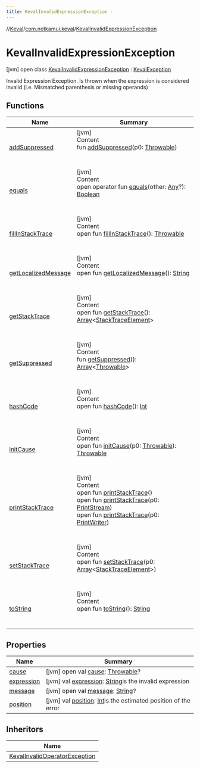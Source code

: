 ```yaml
---
title: KevalInvalidExpressionException -
---
```

//[Keval](../../index.md)/[com.notkamui.keval](../index.md)/[KevalInvalidExpressionException](index.md)

# KevalInvalidExpressionException

[jvm] open class [KevalInvalidExpressionException](index.md) : [KevalException](../-keval-exception/index.md)

Invalid Expression Exception. Is thrown when the expression is considered invalid (i.e. Mismatched parenthesis or
missing operands)

## Functions

|  Name|  Summary| 
|---|---|
| <a name="kotlin/Throwable/addSuppressed/#kotlin.Throwable/PointingToDeclaration/"></a>[addSuppressed](../-keval-d-s-l-exception/index.md#%5Bkotlin%2FThrowable%2FaddSuppressed%2F%23kotlin.Throwable%2FPointingToDeclaration%2F%5D%2FFunctions%2F-408414666)| <a name="kotlin/Throwable/addSuppressed/#kotlin.Throwable/PointingToDeclaration/"></a>[jvm]  <br>Content  <br>fun [addSuppressed](../-keval-d-s-l-exception/index.md#%5Bkotlin%2FThrowable%2FaddSuppressed%2F%23kotlin.Throwable%2FPointingToDeclaration%2F%5D%2FFunctions%2F-408414666)(p0: [Throwable](https://kotlinlang.org/api/latest/jvm/stdlib/kotlin/-throwable/index.html))  <br><br><br>
| <a name="kotlin/Any/equals/#kotlin.Any?/PointingToDeclaration/"></a>[equals](../-keval-d-s-l-exception/index.md#%5Bkotlin%2FAny%2Fequals%2F%23kotlin.Any%3F%2FPointingToDeclaration%2F%5D%2FFunctions%2F-408414666)| <a name="kotlin/Any/equals/#kotlin.Any?/PointingToDeclaration/"></a>[jvm]  <br>Content  <br>open operator fun [equals](../-keval-d-s-l-exception/index.md#%5Bkotlin%2FAny%2Fequals%2F%23kotlin.Any%3F%2FPointingToDeclaration%2F%5D%2FFunctions%2F-408414666)(other: [Any](https://kotlinlang.org/api/latest/jvm/stdlib/kotlin/-any/index.html)?): [Boolean](https://kotlinlang.org/api/latest/jvm/stdlib/kotlin/-boolean/index.html)  <br><br><br>
| <a name="kotlin/Throwable/fillInStackTrace/#/PointingToDeclaration/"></a>[fillInStackTrace](../-keval-d-s-l-exception/index.md#%5Bkotlin%2FThrowable%2FfillInStackTrace%2F%23%2FPointingToDeclaration%2F%5D%2FFunctions%2F-408414666)| <a name="kotlin/Throwable/fillInStackTrace/#/PointingToDeclaration/"></a>[jvm]  <br>Content  <br>open fun [fillInStackTrace](../-keval-d-s-l-exception/index.md#%5Bkotlin%2FThrowable%2FfillInStackTrace%2F%23%2FPointingToDeclaration%2F%5D%2FFunctions%2F-408414666)(): [Throwable](https://kotlinlang.org/api/latest/jvm/stdlib/kotlin/-throwable/index.html)  <br><br><br>
| <a name="kotlin/Throwable/getLocalizedMessage/#/PointingToDeclaration/"></a>[getLocalizedMessage](../-keval-d-s-l-exception/index.md#%5Bkotlin%2FThrowable%2FgetLocalizedMessage%2F%23%2FPointingToDeclaration%2F%5D%2FFunctions%2F-408414666)| <a name="kotlin/Throwable/getLocalizedMessage/#/PointingToDeclaration/"></a>[jvm]  <br>Content  <br>open fun [getLocalizedMessage](../-keval-d-s-l-exception/index.md#%5Bkotlin%2FThrowable%2FgetLocalizedMessage%2F%23%2FPointingToDeclaration%2F%5D%2FFunctions%2F-408414666)(): [String](https://kotlinlang.org/api/latest/jvm/stdlib/kotlin/-string/index.html)  <br><br><br>
| <a name="kotlin/Throwable/getStackTrace/#/PointingToDeclaration/"></a>[getStackTrace](../-keval-d-s-l-exception/index.md#%5Bkotlin%2FThrowable%2FgetStackTrace%2F%23%2FPointingToDeclaration%2F%5D%2FFunctions%2F-408414666)| <a name="kotlin/Throwable/getStackTrace/#/PointingToDeclaration/"></a>[jvm]  <br>Content  <br>open fun [getStackTrace](../-keval-d-s-l-exception/index.md#%5Bkotlin%2FThrowable%2FgetStackTrace%2F%23%2FPointingToDeclaration%2F%5D%2FFunctions%2F-408414666)(): [Array](https://kotlinlang.org/api/latest/jvm/stdlib/kotlin/-array/index.html)<[StackTraceElement](https://docs.oracle.com/javase/8/docs/api/java/lang/StackTraceElement.html)>  <br><br><br>
| <a name="kotlin/Throwable/getSuppressed/#/PointingToDeclaration/"></a>[getSuppressed](../-keval-d-s-l-exception/index.md#%5Bkotlin%2FThrowable%2FgetSuppressed%2F%23%2FPointingToDeclaration%2F%5D%2FFunctions%2F-408414666)| <a name="kotlin/Throwable/getSuppressed/#/PointingToDeclaration/"></a>[jvm]  <br>Content  <br>fun [getSuppressed](../-keval-d-s-l-exception/index.md#%5Bkotlin%2FThrowable%2FgetSuppressed%2F%23%2FPointingToDeclaration%2F%5D%2FFunctions%2F-408414666)(): [Array](https://kotlinlang.org/api/latest/jvm/stdlib/kotlin/-array/index.html)<[Throwable](https://kotlinlang.org/api/latest/jvm/stdlib/kotlin/-throwable/index.html)>  <br><br><br>
| <a name="kotlin/Any/hashCode/#/PointingToDeclaration/"></a>[hashCode](../-keval-d-s-l-exception/index.md#%5Bkotlin%2FAny%2FhashCode%2F%23%2FPointingToDeclaration%2F%5D%2FFunctions%2F-408414666)| <a name="kotlin/Any/hashCode/#/PointingToDeclaration/"></a>[jvm]  <br>Content  <br>open fun [hashCode](../-keval-d-s-l-exception/index.md#%5Bkotlin%2FAny%2FhashCode%2F%23%2FPointingToDeclaration%2F%5D%2FFunctions%2F-408414666)(): [Int](https://kotlinlang.org/api/latest/jvm/stdlib/kotlin/-int/index.html)  <br><br><br>
| <a name="kotlin/Throwable/initCause/#kotlin.Throwable/PointingToDeclaration/"></a>[initCause](../-keval-d-s-l-exception/index.md#%5Bkotlin%2FThrowable%2FinitCause%2F%23kotlin.Throwable%2FPointingToDeclaration%2F%5D%2FFunctions%2F-408414666)| <a name="kotlin/Throwable/initCause/#kotlin.Throwable/PointingToDeclaration/"></a>[jvm]  <br>Content  <br>open fun [initCause](../-keval-d-s-l-exception/index.md#%5Bkotlin%2FThrowable%2FinitCause%2F%23kotlin.Throwable%2FPointingToDeclaration%2F%5D%2FFunctions%2F-408414666)(p0: [Throwable](https://kotlinlang.org/api/latest/jvm/stdlib/kotlin/-throwable/index.html)): [Throwable](https://kotlinlang.org/api/latest/jvm/stdlib/kotlin/-throwable/index.html)  <br><br><br>
| <a name="kotlin/Throwable/printStackTrace/#/PointingToDeclaration/"></a>[printStackTrace](../-keval-d-s-l-exception/index.md#%5Bkotlin%2FThrowable%2FprintStackTrace%2F%23%2FPointingToDeclaration%2F%5D%2FFunctions%2F-408414666)| <a name="kotlin/Throwable/printStackTrace/#/PointingToDeclaration/"></a>[jvm]  <br>Content  <br>open fun [printStackTrace](../-keval-d-s-l-exception/index.md#%5Bkotlin%2FThrowable%2FprintStackTrace%2F%23%2FPointingToDeclaration%2F%5D%2FFunctions%2F-408414666)()  <br>open fun [printStackTrace](../-keval-d-s-l-exception/index.md#%5Bkotlin%2FThrowable%2FprintStackTrace%2F%23java.io.PrintStream%2FPointingToDeclaration%2F%5D%2FFunctions%2F-408414666)(p0: [PrintStream](https://docs.oracle.com/javase/8/docs/api/java/io/PrintStream.html))  <br>open fun [printStackTrace](../-keval-d-s-l-exception/index.md#%5Bkotlin%2FThrowable%2FprintStackTrace%2F%23java.io.PrintWriter%2FPointingToDeclaration%2F%5D%2FFunctions%2F-408414666)(p0: [PrintWriter](https://docs.oracle.com/javase/8/docs/api/java/io/PrintWriter.html))  <br><br><br>
| <a name="kotlin/Throwable/setStackTrace/#kotlin.Array[java.lang.StackTraceElement]/PointingToDeclaration/"></a>[setStackTrace](../-keval-d-s-l-exception/index.md#%5Bkotlin%2FThrowable%2FsetStackTrace%2F%23kotlin.Array%5Bjava.lang.StackTraceElement%5D%2FPointingToDeclaration%2F%5D%2FFunctions%2F-408414666)| <a name="kotlin/Throwable/setStackTrace/#kotlin.Array[java.lang.StackTraceElement]/PointingToDeclaration/"></a>[jvm]  <br>Content  <br>open fun [setStackTrace](../-keval-d-s-l-exception/index.md#%5Bkotlin%2FThrowable%2FsetStackTrace%2F%23kotlin.Array%5Bjava.lang.StackTraceElement%5D%2FPointingToDeclaration%2F%5D%2FFunctions%2F-408414666)(p0: [Array](https://kotlinlang.org/api/latest/jvm/stdlib/kotlin/-array/index.html)<[StackTraceElement](https://docs.oracle.com/javase/8/docs/api/java/lang/StackTraceElement.html)>)  <br><br><br>
| <a name="kotlin/Any/toString/#/PointingToDeclaration/"></a>[toString](../-keval-d-s-l-exception/index.md#%5Bkotlin%2FAny%2FtoString%2F%23%2FPointingToDeclaration%2F%5D%2FFunctions%2F-408414666)| <a name="kotlin/Any/toString/#/PointingToDeclaration/"></a>[jvm]  <br>Content  <br>open fun [toString](../-keval-d-s-l-exception/index.md#%5Bkotlin%2FAny%2FtoString%2F%23%2FPointingToDeclaration%2F%5D%2FFunctions%2F-408414666)(): [String](https://kotlinlang.org/api/latest/jvm/stdlib/kotlin/-string/index.html)  <br><br><br>

## Properties

|  Name|  Summary| 
|---|---|
| <a name="com.notkamui.keval/KevalInvalidExpressionException/cause/#/PointingToDeclaration/"></a>[cause](index.md#%5Bcom.notkamui.keval%2FKevalInvalidExpressionException%2Fcause%2F%23%2FPointingToDeclaration%2F%5D%2FProperties%2F-408414666)| <a name="com.notkamui.keval/KevalInvalidExpressionException/cause/#/PointingToDeclaration/"></a> [jvm] open val [cause](index.md#%5Bcom.notkamui.keval%2FKevalInvalidExpressionException%2Fcause%2F%23%2FPointingToDeclaration%2F%5D%2FProperties%2F-408414666): [Throwable](https://kotlinlang.org/api/latest/jvm/stdlib/kotlin/-throwable/index.html)?   <br>
| <a name="com.notkamui.keval/KevalInvalidExpressionException/expression/#/PointingToDeclaration/"></a>[expression](expression.md)| <a name="com.notkamui.keval/KevalInvalidExpressionException/expression/#/PointingToDeclaration/"></a> [jvm] val [expression](expression.md): [String](https://kotlinlang.org/api/latest/jvm/stdlib/kotlin/-string/index.html)is the invalid expression   <br>
| <a name="com.notkamui.keval/KevalInvalidExpressionException/message/#/PointingToDeclaration/"></a>[message](index.md#%5Bcom.notkamui.keval%2FKevalInvalidExpressionException%2Fmessage%2F%23%2FPointingToDeclaration%2F%5D%2FProperties%2F-408414666)| <a name="com.notkamui.keval/KevalInvalidExpressionException/message/#/PointingToDeclaration/"></a> [jvm] open val [message](index.md#%5Bcom.notkamui.keval%2FKevalInvalidExpressionException%2Fmessage%2F%23%2FPointingToDeclaration%2F%5D%2FProperties%2F-408414666): [String](https://kotlinlang.org/api/latest/jvm/stdlib/kotlin/-string/index.html)?   <br>
| <a name="com.notkamui.keval/KevalInvalidExpressionException/position/#/PointingToDeclaration/"></a>[position](position.md)| <a name="com.notkamui.keval/KevalInvalidExpressionException/position/#/PointingToDeclaration/"></a> [jvm] val [position](position.md): [Int](https://kotlinlang.org/api/latest/jvm/stdlib/kotlin/-int/index.html)is the estimated position of the error   <br>

## Inheritors

|  Name| 
|---|
| <a name="com.notkamui.keval/KevalInvalidOperatorException///PointingToDeclaration/"></a>[KevalInvalidOperatorException](../-keval-invalid-operator-exception/index.md)

